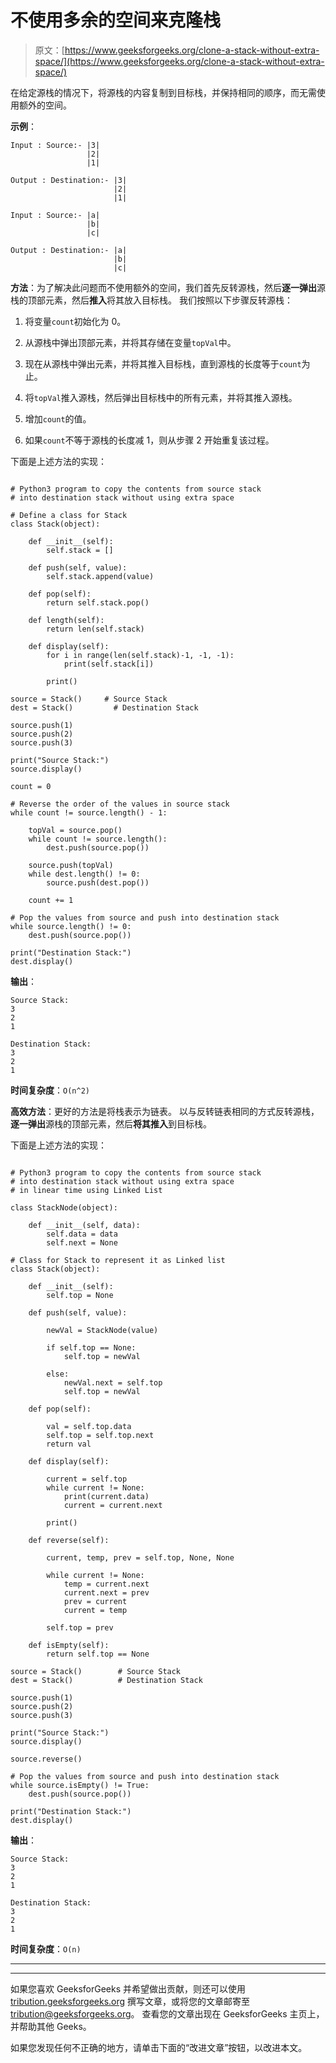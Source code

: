 # 不使用多余的空间来克隆栈

> 原文：[https://www.geeksforgeeks.org/clone-a-stack-without-extra-space/](https://www.geeksforgeeks.org/clone-a-stack-without-extra-space/)

在给定源栈的情况下，将源栈的内容复制到目标栈，并保持相同的顺序，而无需使用额外的空间。

**示例**：

```
Input : Source:- |3|
                 |2|
                 |1|

Output : Destination:- |3|
                       |2|
                       |1|

Input : Source:- |a|
                 |b|
                 |c|

Output : Destination:- |a|
                       |b|
                       |c|

```

**方法**：为了解决此问题而不使用额外的空间，我们首先反转源栈，然后**逐一弹出**源栈的顶部元素，然后**推入**将其放入目标栈。 我们按照以下步骤反转源栈：

1.  将变量`count`初始化为 0。

2.  从源栈中弹出顶部元素，并将其存储在变量`topVal`中。

3.  现在从源栈中弹出元素，并将其推入目标栈，直到源栈的长度等于`count`为止。

4.  将`topVal`推入源栈，然后弹出目标栈中的所有元素，并将其推入源栈。

5.  增加`count`的值。

6.  如果`count`不等于源栈的长度减 1，则从步骤 2 开始重复该过程。

下面是上述方法的实现：

```

# Python3 program to copy the contents from source stack 
# into destination stack without using extra space 

# Define a class for Stack 
class Stack(object): 

    def __init__(self): 
        self.stack = [] 

    def push(self, value): 
        self.stack.append(value) 

    def pop(self): 
        return self.stack.pop() 

    def length(self): 
        return len(self.stack) 

    def display(self): 
        for i in range(len(self.stack)-1, -1, -1): 
            print(self.stack[i]) 

        print() 

source = Stack()     # Source Stack 
dest = Stack()         # Destination Stack 

source.push(1) 
source.push(2) 
source.push(3) 

print("Source Stack:") 
source.display() 

count = 0

# Reverse the order of the values in source stack 
while count != source.length() - 1: 

    topVal = source.pop() 
    while count != source.length(): 
        dest.push(source.pop()) 

    source.push(topVal) 
    while dest.length() != 0: 
        source.push(dest.pop()) 

    count += 1

# Pop the values from source and push into destination stack 
while source.length() != 0: 
    dest.push(source.pop()) 

print("Destination Stack:") 
dest.display() 

```

**输出**：

```
Source Stack:
3
2
1

Destination Stack:
3
2
1

```

**时间复杂度**：`O(n^2)`

**高效方法**：更好的方法是将栈表示为链表。 以与反转链表相同的方式反转源栈，**逐一弹出**源栈的顶部元素，然后**将其推入**到目标栈。

下面是上述方法的实现：

```

# Python3 program to copy the contents from source stack 
# into destination stack without using extra space  
# in linear time using Linked List 

class StackNode(object): 

    def __init__(self, data): 
        self.data = data 
        self.next = None

# Class for Stack to represent it as Linked list 
class Stack(object): 

    def __init__(self): 
        self.top = None

    def push(self, value): 

        newVal = StackNode(value) 

        if self.top == None: 
            self.top = newVal 

        else: 
            newVal.next = self.top 
            self.top = newVal  

    def pop(self): 

        val = self.top.data 
        self.top = self.top.next
        return val 

    def display(self): 

        current = self.top 
        while current != None: 
            print(current.data) 
            current = current.next

        print() 

    def reverse(self): 

        current, temp, prev = self.top, None, None

        while current != None: 
            temp = current.next
            current.next = prev 
            prev = current 
            current = temp 

        self.top = prev 

    def isEmpty(self): 
        return self.top == None

source = Stack()        # Source Stack 
dest = Stack()          # Destination Stack 

source.push(1) 
source.push(2) 
source.push(3) 

print("Source Stack:") 
source.display() 

source.reverse() 

# Pop the values from source and push into destination stack 
while source.isEmpty() != True: 
    dest.push(source.pop()) 

print("Destination Stack:") 
dest.display() 

```

**输出**：

```
Source Stack:
3
2
1

Destination Stack:
3
2
1

```

**时间复杂度**：`O(n)`



* * *

* * *

如果您喜欢 GeeksforGeeks 并希望做出贡献，则还可以使用 [tribution.geeksforgeeks.org](https://contribute.geeksforgeeks.org/) 撰写文章，或将您的文章邮寄至 tribution@geeksforgeeks.org。 查看您的文章出现在 GeeksforGeeks 主页上，并帮助其他 Geeks。

如果您发现任何不正确的地方，请单击下面的“改进文章”按钮，以改进本文。